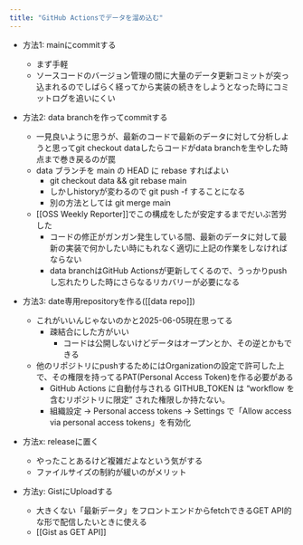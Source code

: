 ```yaml
---
title: "GitHub Actionsでデータを溜め込む"
---
```


- 方法1: mainにcommitする
    - まず手軽
    - ソースコードのバージョン管理の間に大量のデータ更新コミットが突っ込まれるのでしばらく経ってから実装の続きをしようとなった時にコミットログを追いにくい
- 方法2: data branchを作ってcommitする
    - 一見良いように思うが、最新のコードで最新のデータに対して分析しようと思ってgit checkout dataしたらコードがdata branchを生やした時点まで巻き戻るのが罠
    - data ブランチを main の HEAD に rebase すればよい
        - git checkout data && git rebase main
        - しかしhistoryが変わるので git push -f することになる
        - 別の方法としては git merge main
    - [[OSS Weekly Reporter]]でこの構成をしたが安定するまでだいぶ苦労した
        - コードの修正がガンガン発生している間、最新のデータに対して最新の実装で何かしたい時にもれなく適切に上記の作業をしなければならない
        - data branchはGitHub Actionsが更新してくるので、うっかりpushし忘れたりした時にさらなるリカバリーが必要になる
- 方法3: date専用repositoryを作る([[data repo]])
    - これがいいんじゃないのかと2025-06-05現在思ってる
        - 疎結合にした方がいい
            - コードは公開しないけどデータはオープンとか、その逆とかもできる
    - 他のリポジトリにpushするためにはOrganizationの設定で許可した上で、その権限を持ってるPAT(Personal Access Token)を作る必要がある
        - GitHub Actions に自動付与される GITHUB_TOKEN は “workflow を含むリポジトリに限定” された権限しか持たない。
        - 組織設定 → Personal access tokens → Settings で「Allow access via personal access tokens」を有効化

- 方法x: releaseに置く
    - やったことあるけど複雑だよなという気がする
    - ファイルサイズの制約が緩いのがメリット

- 方法y: GistにUploadする
    - 大きくない「最新データ」をフロントエンドからfetchできるGET API的な形で配信したいときに使える
    - [[Gist as GET API]]
